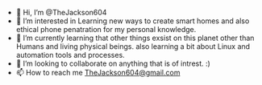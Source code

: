 - 👋 Hi, I’m @TheJackson604
- 👀 I’m interested in Learning new ways to create smart homes and also ethical phone penatration for my personal knowledge. 
- 🌱 I’m currently learning that other things exsist on this planet other than Humans and living physical beings. also learning a bit about Linux and automation tools and processes. 
- 💞️ I’m looking to collaborate on anything that is of intrest. :) 
- 📫 How to reach me TheJackson604@gmail.com

<!---
TheJackson604/TheJackson604 is a ✨ special ✨ repository because its `README.md` (this file) appears on your GitHub profile.
You can click the Preview link to take a look at your changes.
--->

